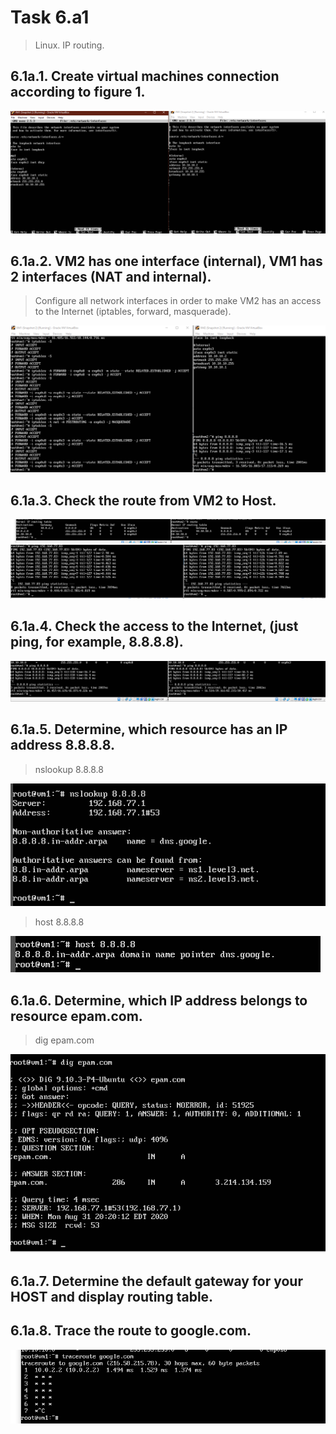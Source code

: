 # Task 6.a1
> Linux. IP routing.

## 6.1a.1. Create virtual machines connection according to figure 1.

![Task 6.1a.1](./images/6-1-2.png)

## 6.1a.2. VM2 has one interface (internal), VM1 has 2 interfaces (NAT and internal).
> Configure all network interfaces in order to make VM2 has an access to the Internet (iptables, forward, masquerade).

![Task 6.1a.2](./images/6-2-21.png)

## 6.1a.3. Check the route from VM2 to Host.

![Task 6.1a.3](./images/6-2-31.png)
![Task 6.1a.3](./images/6-2-32.png)

## 6.1a.4. Check the access to the Internet, (just ping, for example, 8.8.8.8).

![Task 6.1a.4](./images/6-2-41.png)

## 6.1a.5. Determine, which resource has an IP address 8.8.8.8.
> nslookup 8.8.8.8

![Task 6.1a.5](./images/6-2-51.png)

> host 8.8.8.8

![Task 6.1a.5](./images/6-2-52.png)

## 6.1a.6. Determine, which IP address belongs to resource epam.com.
> dig epam.com

![Task 6.1a.6](./images/6-2-61.png)

## 6.1a.7. Determine the default gateway for your HOST and display routing table.

## 6.1a.8. Trace the route to google.com.

![Task 6.1a.8](./images/6-2-71.png)